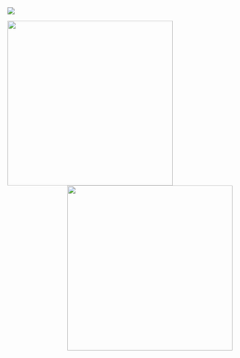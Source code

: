 <img src="assets/github-profile-header.svg">

<p float="left">
<img align="left" src="http://cepbep.ddns.net:3500/langs?" width="370"/>
<img align="right" src="http://cepbep.ddns.net:3500/wakatime?" width="370"/>
</p>
